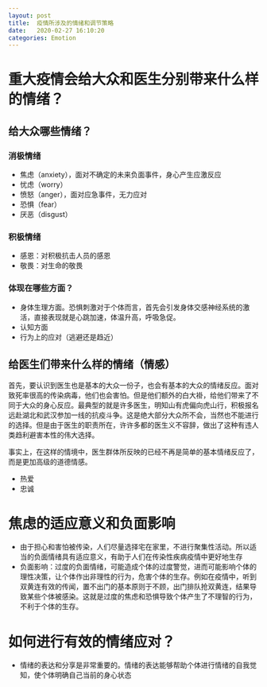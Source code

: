 ```yaml
---
layout: post
title:  疫情所涉及的情绪和调节策略
date:   2020-02-27 16:10:20
categories: Emotion
---
```


# 重大疫情会给大众和医生分别带来什么样的情绪？

## 给大众哪些情绪？

### 消极情绪

* 焦虑（anxiety），面对不确定的未来负面事件，身心产生应激反应
* 忧虑（worry）
* 愤怒（anger），面对应急事件，无力应对
* 恐惧（fear）
* 厌恶（disgust）

### 积极情绪

* 感恩：对积极抗击人员的感恩
* 敬畏：对生命的敬畏

### 体现在哪些方面？

* 身体生理方面。恐惧刺激对于个体而言，首先会引发身体交感神经系统的激活，直接表现就是心跳加速，体温升高，呼吸急促。
* 认知方面
* 行为上的应对（逃避还是趋近）

## 给医生们带来什么样的情绪（情感）

首先，要认识到医生也是基本的大众一份子，也会有基本的大众的情绪反应。面对致死率很高的传染病毒，他们也会害怕。但是他们额外的白大褂，给他们带来了不同于大众的身心反应。最典型的就是许多医生，明知山有虎偏向虎山行，积极报名远赴湖北和武汉参加一线的抗疫斗争。这是绝大部分大众所不会，当然也不能进行的选择。但是由于医生的职责所在，许许多都的医生义不容辞，做出了这种有违人类趋利避害本性的伟大选择。

事实上，在这样的情境中，医生群体所反映的已经不再是简单的基本情绪反应了，而是更加高级的道德情感。

* 热爱
* 忠诚



# 焦虑的适应意义和负面影响

* 由于担心和害怕被传染，人们尽量选择宅在家里，不进行聚集性活动。所以适当的负面情绪具有适应意义，有助于人们在传染性疾病疫情中更好地生存
* 负面影响：过度的负面情绪，可能造成个体的过度警觉，进而可能影响个体的理性决策，让个体作出非理性的行为，危害个体的生存。例如在疫情中，听到双黄连有效的传闻，置不出门的基本原则于不顾，出门排队抢双黄连，结果导致某些个体被感染。这就是过度的焦虑和恐惧导致个体产生了不理智的行为，不利于个体的生存。

# 如何进行有效的情绪应对？

* 情绪的表达和分享是非常重要的。情绪的表达能够帮助个体进行情绪的自我觉知，使个体明确自己当前的身心状态

